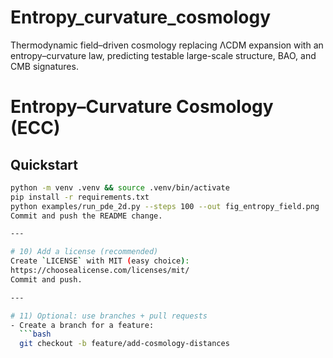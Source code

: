 # Entropy_curvature_cosmology
Thermodynamic field–driven cosmology replacing ΛCDM expansion with an entropy–curvature law, predicting testable large-scale structure, BAO, and CMB signatures.
# Entropy–Curvature Cosmology (ECC)

## Quickstart
```bash
python -m venv .venv && source .venv/bin/activate
pip install -r requirements.txt
python examples/run_pde_2d.py --steps 100 --out fig_entropy_field.png
Commit and push the README change.

---

# 10) Add a license (recommended)
Create `LICENSE` with MIT (easy choice):  
https://choosealicense.com/licenses/mit/  
Commit and push.

---

# 11) Optional: use branches + pull requests
- Create a branch for a feature:
  ```bash
  git checkout -b feature/add-cosmology-distances

